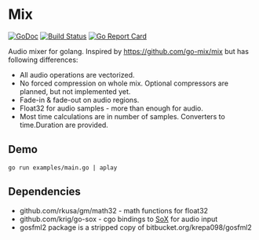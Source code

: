 # Mix

[![GoDoc](https://godoc.org/github.com/kikht/mix?status.svg)](https://godoc.org/github.com/kikht/mix) [![Build Status](https://travis-ci.org/kikht/mix.svg?branch=master)](https://travis-ci.org/kikht/mix) [![Go Report Card](https://goreportcard.com/badge/github.com/kikht/mix)](https://goreportcard.com/report/github.com/kikht/mix)

Audio mixer for golang. Inspired by https://github.com/go-mix/mix but has following differences:
- All audio operations are vectorized.
- No forced compression on whole mix. Optional compressors are planned, but not implemented yet.
- Fade-in & fade-out on audio regions.
- Float32 for audio samples - more than enough for audio.
- Most time calculations are in number of samples. Converters to time.Duration are provided.

## Demo

```
go run examples/main.go | aplay
```

## Dependencies 

- github.com/rkusa/gm/math32 - math functions for float32
- github.com/krig/go-sox - cgo bindings to [SoX](http://sox.sourceforge.net/) for audio input
- gosfml2 package is a stripped copy of bitbucket.org/krepa098/gosfml2
